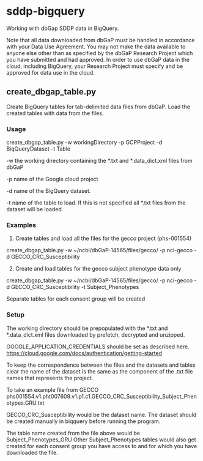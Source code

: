 # sddp-bigquery
Working with dbGap SDDP data in BigQuery.

Note that all data downloaded from dbGaP must be handled in accordance with your Data Use Agreement. You may not make the data available to anyone else other than as specified by the dbGaP Research Project which you have submitted and had approved. In order to use dbGaP data in the cloud, including BigQuery, your Research Project must specify and be approved for data use in the cloud. 


## create_dbgap_table.py
Create BigQuery tables for tab-delimited data files from dbGaP.
Load the created tables with data from the files.

### Usage
create_dbgap_table.py -w workingDirectory -p GCPProject -d BiqQueryDataset -t Table

-w the working directory containing the *.txt and *.data_dict.xml files from dbGaP

-p name of the Google cloud project

-d name of the BigQuery dataset. 

-t name of the table to load. If this is not specified all *.txt files from the dataset will be loaded.

### Examples

1.	Create tables and load all the files for the gecco project (phs-001554)

create_dbgap_table.py -w ~/ncbi/dbGaP-14565/files/gecco/ -p nci-gecco -d GECCO_CRC_Susceptibility

2.	Create and load tables for the gecco subject phenotype data only

create_dbgap_table.py -w ~/ncbi/dbGaP-14565/files/gecco/ -p nci-gecco -d GECCO_CRC_Susceptibility -t Subject_Phenotypes

Separate tables for each consent group will be created

### Setup
The working directory should be prepopulated with the *.txt and *.data_dict.xml files downloaded by prefetch, decrypted and unzipped.

GOOGLE_APPLICATION_CREDENTIALS should be set as described here.
https://cloud.google.com/docs/authentication/getting-started


To keep the correspondence between the files and the datasets and tables clear the name of the dataset is the same as the component of the .txt file names that represents the project. 

To take an example file from GECCO
phs001554.v1.pht007609.v1.p1.c1.GECCO_CRC_Susceptibility_Subject_Phenotypes.GRU.txt


GECCO_CRC_Susceptibility would be the dataset name. The dataset should be created manually in biqquery before running the program.

The table name created from the file above would be Subject_Phenotypes_GRU
Other Subject_Phenotypes tables would also get created for each consent group you have access to and for which you have downloaded the file.


